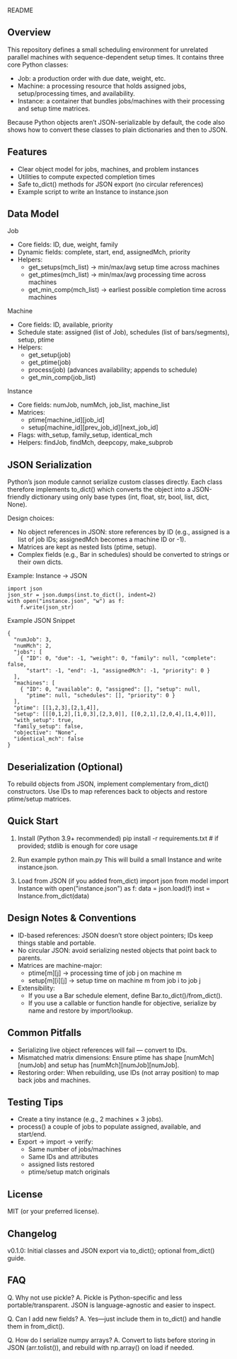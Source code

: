 README

Overview
--------
This repository defines a small scheduling environment for unrelated parallel machines with sequence-dependent setup times. It contains three core Python classes:

- Job: a production order with due date, weight, etc.
- Machine: a processing resource that holds assigned jobs, setup/processing times, and availability.
- Instance: a container that bundles jobs/machines with their processing and setup time matrices.

Because Python objects aren’t JSON-serializable by default, the code also shows how to convert these classes to plain dictionaries and then to JSON.

Features
--------
- Clear object model for jobs, machines, and problem instances
- Utilities to compute expected completion times
- Safe to_dict() methods for JSON export (no circular references)
- Example script to write an Instance to instance.json

Data Model
----------
Job
  - Core fields: ID, due, weight, family
  - Dynamic fields: complete, start, end, assignedMch, priority
  - Helpers:
    - get_setups(mch_list) → min/max/avg setup time across machines
    - get_ptimes(mch_list) → min/max/avg processing time across machines
    - get_min_comp(mch_list) → earliest possible completion time across machines

Machine
  - Core fields: ID, available, priority
  - Schedule state: assigned (list of Job), schedules (list of bars/segments), setup, ptime
  - Helpers:
    - get_setup(job)
    - get_ptime(job)
    - process(job) (advances availability; appends to schedule)
    - get_min_comp(job_list)

Instance
  - Core fields: numJob, numMch, job_list, machine_list
  - Matrices:
    - ptime[machine_id][job_id]
    - setup[machine_id][prev_job_id][next_job_id]
  - Flags: with_setup, family_setup, identical_mch
  - Helpers: findJob, findMch, deepcopy, make_subprob

JSON Serialization
------------------
Python’s json module cannot serialize custom classes directly. Each class therefore implements to_dict() which converts the object into a JSON-friendly dictionary using only base types (int, float, str, bool, list, dict, None).

Design choices:
- No object references in JSON: store references by ID (e.g., assigned is a list of job IDs; assignedMch becomes a machine ID or -1).
- Matrices are kept as nested lists (ptime, setup).
- Complex fields (e.g., Bar in schedules) should be converted to strings or their own dicts.

Example: Instance → JSON

    import json
    json_str = json.dumps(inst.to_dict(), indent=2)
    with open("instance.json", "w") as f:
        f.write(json_str)

Example JSON Snippet

    {
      "numJob": 3,
      "numMch": 2,
      "jobs": [
        { "ID": 0, "due": -1, "weight": 0, "family": null, "complete": false,
          "start": -1, "end": -1, "assignedMch": -1, "priority": 0 }
      ],
      "machines": [
        { "ID": 0, "available": 0, "assigned": [], "setup": null,
          "ptime": null, "schedules": [], "priority": 0 }
      ],
      "ptime": [[1,2,3],[2,1,4]],
      "setup": [[[0,1,2],[1,0,3],[2,3,0]], [[0,2,1],[2,0,4],[1,4,0]]],
      "with_setup": true,
      "family_setup": false,
      "objective": "None",
      "identical_mch": false
    }

Deserialization (Optional)
---------------------------
To rebuild objects from JSON, implement complementary from_dict() constructors. Use IDs to map references back to objects and restore ptime/setup matrices.

Quick Start
-----------
1. Install (Python 3.9+ recommended)
    pip install -r requirements.txt  # if provided; stdlib is enough for core usage

2. Run example
    python main.py
   This will build a small Instance and write instance.json.

3. Load from JSON (if you added from_dict)
    import json
    from model import Instance
    with open("instance.json") as f:
        data = json.load(f)
    inst = Instance.from_dict(data)

Design Notes & Conventions
--------------------------
- ID-based references: JSON doesn’t store object pointers; IDs keep things stable and portable.
- No circular JSON: avoid serializing nested objects that point back to parents.
- Matrices are machine-major:
  - ptime[m][j] → processing time of job j on machine m
  - setup[m][i][j] → setup time on machine m from job i to job j
- Extensibility:
  - If you use a Bar schedule element, define Bar.to_dict()/from_dict().
  - If you use a callable or function handle for objective, serialize by name and restore by import/lookup.

Common Pitfalls
---------------
- Serializing live object references will fail — convert to IDs.
- Mismatched matrix dimensions: Ensure ptime has shape [numMch][numJob] and setup has [numMch][numJob][numJob].
- Restoring order: When rebuilding, use IDs (not array position) to map back jobs and machines.

Testing Tips
------------
- Create a tiny instance (e.g., 2 machines × 3 jobs).
- process() a couple of jobs to populate assigned, available, and start/end.
- Export → import → verify:
  - Same number of jobs/machines
  - Same IDs and attributes
  - assigned lists restored
  - ptime/setup match originals

License
-------
MIT (or your preferred license).

Changelog
---------
v0.1.0: Initial classes and JSON export via to_dict(); optional from_dict() guide.

FAQ
---
Q. Why not use pickle?
A. Pickle is Python-specific and less portable/transparent. JSON is language-agnostic and easier to inspect.

Q. Can I add new fields?
A. Yes—just include them in to_dict() and handle them in from_dict().

Q. How do I serialize numpy arrays?
A. Convert to lists before storing in JSON (arr.tolist()), and rebuild with np.array() on load if needed.
